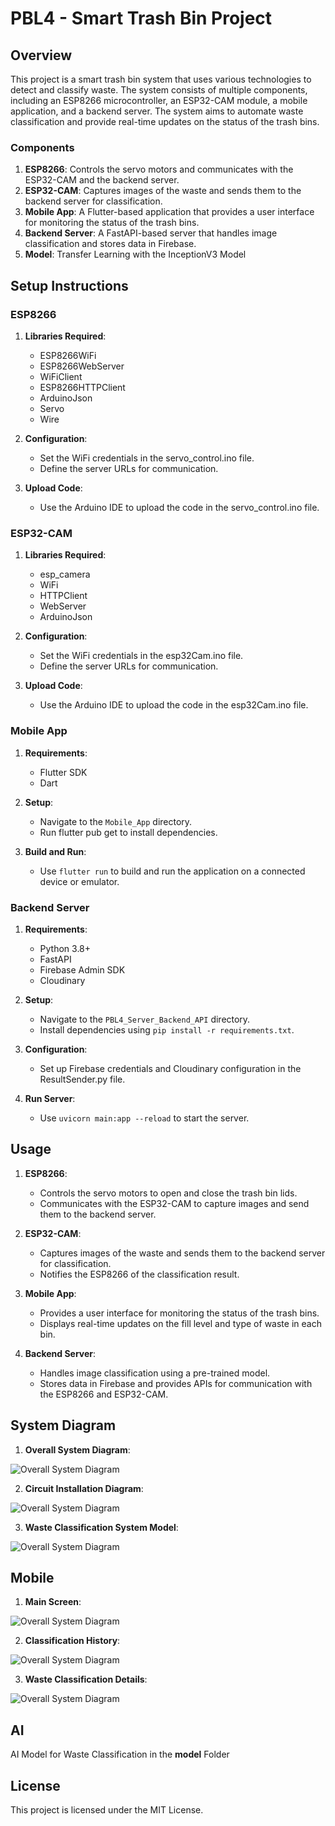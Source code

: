 
# PBL4 - Smart Trash Bin Project

## Overview

This project is a smart trash bin system that uses various technologies to detect and classify waste. The system consists of multiple components, including an ESP8266 microcontroller, an ESP32-CAM module, a mobile application, and a backend server. The system aims to automate waste classification and provide real-time updates on the status of the trash bins.

### Components

1.  **ESP8266**: Controls the servo motors and communicates with the ESP32-CAM and the backend server.
2.  **ESP32-CAM**: Captures images of the waste and sends them to the backend server for classification.
3.  **Mobile App**: A Flutter-based application that provides a user interface for monitoring the status of the trash bins.
4.  **Backend Server**: A FastAPI-based server that handles image classification and stores data in Firebase.
5.  **Model**: Transfer Learning with the InceptionV3 Model
## Setup Instructions

### ESP8266

1.  **Libraries Required**:
    
    -   ESP8266WiFi
    -   ESP8266WebServer
    -   WiFiClient
    -   ESP8266HTTPClient
    -   ArduinoJson
    -   Servo
    -   Wire
2.  **Configuration**:
    
    -   Set the WiFi credentials in the  servo_control.ino  file.
    -   Define the server URLs for communication.
3.  **Upload Code**:
    
    -   Use the Arduino IDE to upload the code in the  servo_control.ino  file.

### ESP32-CAM

1.  **Libraries Required**:
    
    -   esp_camera
    -   WiFi
    -   HTTPClient
    -   WebServer
    -   ArduinoJson
2.  **Configuration**:
    
    -   Set the WiFi credentials in the  esp32Cam.ino  file.
    -   Define the server URLs for communication.
3.  **Upload Code**:
    
    -   Use the Arduino IDE to upload the code in the  esp32Cam.ino  file.

### Mobile App

1.  **Requirements**:
    
    -   Flutter SDK
    -   Dart
2.  **Setup**:
    
    -   Navigate to the  `Mobile_App`  directory.
    -   Run  flutter pub get  to install dependencies.
3.  **Build and Run**:
    
    -   Use  `flutter run`  to build and run the application on a connected device or emulator.

### Backend Server

1.  **Requirements**:
    
    -   Python 3.8+
    -   FastAPI
    -   Firebase Admin SDK
    -   Cloudinary
2.  **Setup**:
    
    -   Navigate to the  `PBL4_Server_Backend_API`  directory.
    -   Install dependencies using  `pip install -r requirements.txt`.
3.  **Configuration**:
    
    -   Set up Firebase credentials and Cloudinary configuration in the  ResultSender.py  file.
4.  **Run Server**:
    
    -   Use  `uvicorn main:app --reload`  to start the server.

## Usage

1.  **ESP8266**:
    
    -   Controls the servo motors to open and close the trash bin lids.
    -   Communicates with the ESP32-CAM to capture images and send them to the backend server.
2.  **ESP32-CAM**:
    
    -   Captures images of the waste and sends them to the backend server for classification.
    -   Notifies the ESP8266 of the classification result.
3.  **Mobile App**:
    
    -   Provides a user interface for monitoring the status of the trash bins.
    -   Displays real-time updates on the fill level and type of waste in each bin.
4.  **Backend Server**:
    
    -   Handles image classification using a pre-trained model.
    -   Stores data in Firebase and provides APIs for communication with the ESP8266 and ESP32-CAM.
    
## System Diagram
1.  **Overall System Diagram**:

![Overall System Diagram](https://res.cloudinary.com/daku3kfyd/image/upload/v1736322552/Picture2_uw0bjv.png)

2.  **Circuit Installation Diagram**:

![Overall System Diagram](https://res.cloudinary.com/daku3kfyd/image/upload/v1736322553/Picture3_mfwloe.png)

3.  **Waste Classification System Model**:

![Overall System Diagram](https://res.cloudinary.com/daku3kfyd/image/upload/v1736322552/Picture4_vffb3a.jpg)

## Mobile

1.  **Main Screen**:

![Overall System Diagram](https://res.cloudinary.com/daku3kfyd/image/upload/v1736322552/Picture5_tfv3xc.jpg)

2.  **Classification History**:

![Overall System Diagram](https://res.cloudinary.com/daku3kfyd/image/upload/v1736322552/Picture6_lgajct.jpg)

3.  **Waste Classification Details**:

![Overall System Diagram](https://res.cloudinary.com/daku3kfyd/image/upload/v1736322552/Picture7_dxavvg.jpg)
## AI
AI Model for Waste Classification in the **model** Folder

## License

This project is licensed under the MIT License.

